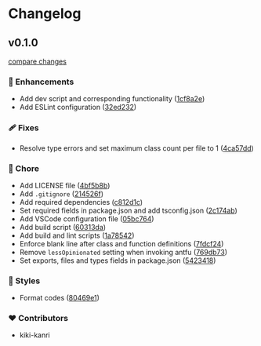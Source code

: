 # Changelog

## v0.1.0

[compare changes](https://github.com/kiki-kanri/eslint-config/compare/4bf5b8b58089157661e4fc1480074872c310e814...v0.1.0)

### 🚀 Enhancements

- Add dev script and corresponding functionality ([1cf8a2e](https://github.com/kiki-kanri/eslint-config/commit/1cf8a2e))
- Add ESLint configuration ([32ed232](https://github.com/kiki-kanri/eslint-config/commit/32ed232))

### 🩹 Fixes

- Resolve type errors and set maximum class count per file to 1 ([4ca57dd](https://github.com/kiki-kanri/eslint-config/commit/4ca57dd))

### 🏡 Chore

- Add LICENSE file ([4bf5b8b](https://github.com/kiki-kanri/eslint-config/commit/4bf5b8b))
- Add `.gitignore` ([214526f](https://github.com/kiki-kanri/eslint-config/commit/214526f))
- Add required dependencies ([c812d1c](https://github.com/kiki-kanri/eslint-config/commit/c812d1c))
- Set required fields in package.json and add tsconfig.json ([2c174ab](https://github.com/kiki-kanri/eslint-config/commit/2c174ab))
- Add VSCode configuration file ([05bc764](https://github.com/kiki-kanri/eslint-config/commit/05bc764))
- Add build script ([60313da](https://github.com/kiki-kanri/eslint-config/commit/60313da))
- Add build and lint scripts ([1a78542](https://github.com/kiki-kanri/eslint-config/commit/1a78542))
- Enforce blank line after class and function definitions ([7fdcf24](https://github.com/kiki-kanri/eslint-config/commit/7fdcf24))
- Remove `lessOpinionated` setting when invoking antfu ([769db73](https://github.com/kiki-kanri/eslint-config/commit/769db73))
- Set exports, files and types fields in package.json ([5423418](https://github.com/kiki-kanri/eslint-config/commit/5423418))

### 🎨 Styles

- Format codes ([80469e1](https://github.com/kiki-kanri/eslint-config/commit/80469e1))

### ❤️ Contributors

- kiki-kanri
